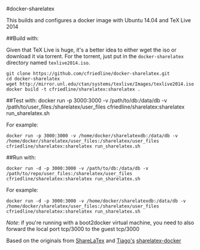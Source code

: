 #docker-sharelatex

This builds and configures a docker image with Ubuntu 14.04 and TeX Live 2014

##Build with:

Given that TeX Live is huge, it's a better idea to either wget the iso or download it via torrent. For the torrent,
just put in the `docker-sharelatex` directory named `texlive2014.iso`.

	git clone https://github.com/cfriedline/docker-sharelatex.git
	cd docker-sharelatex
	wget http://mirror.unl.edu/ctan/systems/texlive/Images/texlive2014.iso
	docker build -t cfriedline/sharelatex:sharelatex .

##Test with:
	docker run -p 3000:3000 -v /path/to/db:/data/db -v /path/to/user_files:/sharelatex/user_files cfriedline/sharelatex:sharelatex run_sharelatex.sh

For example:

	docker run -p 3000:3000 -v /home/docker/sharelatexdb:/data/db -v /home/docker/sharelatex/user_files:/sharelatex/user_files cfriedline/sharelatex:sharelatex run_sharelatex.sh


##Run with:

	docker run -d -p 3000:3000 -v /path/to/db:/data/db -v /path/to/repo/user_files:/sharelatex/user_files cfriedline/sharelatex:sharelatex run_sharelatex.sh

For example:

	docker run -d -p 3000:3000 -v /home/docker/sharelatexdb:/data/db -v /home/docker/sharelatex/user_files:/sharelatex/user_files cfriedline/sharelatex:sharelatex run_sharelatex.sh



*Note*: if you're running with a boot2docker virtual machine, you need to also
forward the local port tcp/3000 to the guest tcp/3000

Based on the originals from [ShareLaTex](https://github.com/sharelatex/sharelatex) and
[Tiago's](https://github.com/tiagoboldt) 
[sharelatex-docker](https://github.com/tiagoboldt/sharelatex-docker)

